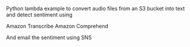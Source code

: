 Python lambda example to convert audio files from an S3 bucket into text and detect sentiment using 

Amazon Transcribe 
Amazon Comprehend

And email the sentiment using SNS
